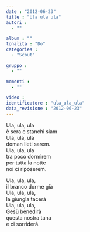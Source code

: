 ```yaml
---
date : "2012-06-23"
title : "Ula ula ula"
autori : 
  - ""

album : ""
tonalita : "Do"
categories : 
  - "Scout"

gruppo : 
  - ""

momenti : 
  - ""

video : 
identificatore : "ula_ula_ula"
data_revisione : "2012-06-23"
---
```

  
  
Ula, ula, ula  
è sera e stanchi siam  
Ula, ula, ula  
doman lieti sarem.  
Ula, ula, ula  
tra poco dormirem  
per tutta la notte  
noi ci riposerem.  
  
  
  
Ula, ula, ula,   
il branco dorme già  
Ula, ula, ula,   
la giungla tacerà  
Ula, ula, ula,   
Gesù benedirà  
questa nostra tana   
e ci sorriderà.  
  
  
  
  
